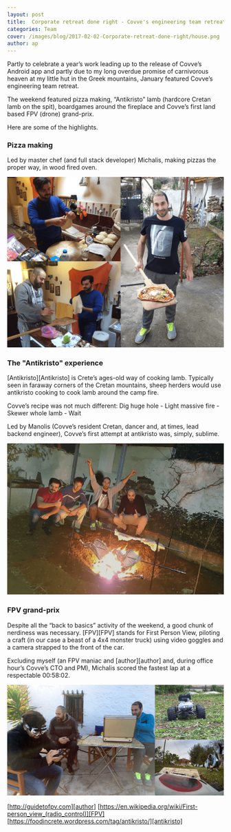 ```yaml
---
layout: post
title:  Corporate retreat done right - Covve's engineering team retreat highlights
categories: Team
cover: /images/blog/2017-02-02-Corporate-retreat-done-right/house.png
author: ap
---
```

Partly to celebrate a year’s work leading up to the release of Covve’s Android app and partly due to my long overdue promise of carnivorous heaven at my little hut in the Greek mountains, January featured Covve’s engineering team retreat.

The weekend featured pizza making, “Antikristo” lamb (hardcore Cretan lamb on the spit), boardgames around the fireplace and Covve’s first land based FPV (drone) grand-prix.

Here are some of the highlights.
<!--more-->

### Pizza making

Led by master chef (and full stack developer) Michalis, making pizzas the proper way, in wood fired oven.

![PizzaMaking](/images/blog/2017-02-02-Corporate-retreat-done-right/pizza.png)

### The "Antikristo" experience

[Antikristo][Antikristo] is Crete’s ages-old way of cooking lamb. Typically seen in faraway corners of the Cretan mountains, sheep herders would use antikristo cooking to cook lamb around the camp fire.

Covve’s recipe was not much different: Dig huge hole - Light massive fire - Skewer whole lamb -	Wait

Led by Manolis (Covve’s resident Cretan, dancer and, at times, lead backend engineer), Covve’s first attempt at antikristo was, simply, sublime.

![AntikristoLamb](/images/blog/2017-02-02-Corporate-retreat-done-right/lamb.png)

### FPV grand-prix

Despite all the “back to basics” activity of the weekend, a good chunk of nerdiness was necessary. [FPV][FPV] stands for First Person View, piloting a craft (in our case a beast of a 4x4 monster truck) using video goggles and a camera strapped to the front of the car.

Excluding myself (an FPV maniac and [author][author] and, during office hour’s Covve’s CTO and PM), Michalis scored the fastest lap at a respectable 00:58:02.

![FPV](/images/blog/2017-02-02-Corporate-retreat-done-right/FPV.png)

[http://guidetofpv.com][author]
[https://en.wikipedia.org/wiki/First-person_view_(radio_control)][FPV]
[https://foodincrete.wordpress.com/tag/antikristo/][antikristo]







[covvesblog]: http://covve.com/blog